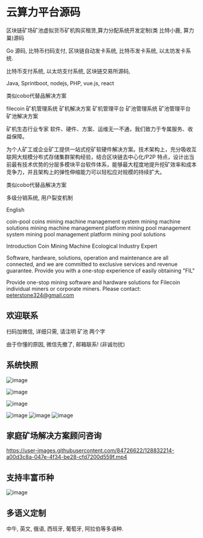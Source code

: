 # 云算力平台源码



区块链矿场矿池虚拟货币矿机购买租赁,算力分配系统开发定制(类 比特小鹿, 算力巢)源码

Go 源码, 比特币扫码支付, 区块链自动发卡系统, 比特币发卡系统, 以太坊发卡系统. 

比特币支付系统, 以太坊支付系统, 区块链交易所源码,

Java, Sprintboot, nodejs, PHP, vue.js, react

类似cobo代替品解决方案

filecoin 矿机管理系统 矿机解决方案 矿机管理平台 矿池管理系统 矿池管理平台 矿池解决方案


矿机生态行业专家
软件、硬件、方案、运维无一不通，我们致力于专属服务、收益保障。

为个人矿工或企业矿工提供一站式挖矿软硬件解决方案。技术架构上，充分吸收互联网大规模分布式存储集群架构经验，结合区块链去中心化/P2P 特点，设计出当前最有技术优势的分层多模块平台软件体系，能够最大程度地提升挖矿效率和成本竞争力，并且架构上的弹性伸缩能力可以轻松应对规模的持续扩大。

类似cobo代替品解决方案

多级分销系统, 用户裂变机制

English

coin-pool
coins mining machine management system mining machine solutions mining machine management platform mining pool management system mining pool management platform mining pool solutions

Introduction
Coin Mining Machine Ecological Industry Expert

Software, hardware, solutions, operation and maintenance are all connected, and we are committed to exclusive services and revenue guarantee. Provide you with a one-stop experience of easily obtaining "FIL"

Provide one-stop mining software and hardware solutions for Filecoin individual miners or corporate miners.
Please contact: peterstone324@gmail.com


## 欢迎联系

扫码加微信, 详细只需, 请注明 矿池 两个字

由于你懂的原因, 微信先撤了, 邮箱联系! (非诚勿扰)



## 系统快照

![image](https://user-images.githubusercontent.com/84726622/124718480-b8693f80-df38-11eb-8446-aa665445952f.png)

![image](https://user-images.githubusercontent.com/84726622/124718566-cdde6980-df38-11eb-87ea-4a8cc2439ec3.png)

![image](https://user-images.githubusercontent.com/84726622/124718607-d5057780-df38-11eb-9394-e8406faf12a3.png)

![image](https://user-images.githubusercontent.com/84726622/124718700-f2d2dc80-df38-11eb-8938-2fd034ce3d8a.png)
![image](https://user-images.githubusercontent.com/84726622/124718811-11d16e80-df39-11eb-8769-7cb1c0378c89.png)
![image](https://user-images.githubusercontent.com/84726622/124718831-172eb900-df39-11eb-9dd5-f113995c31a4.png)


## 家庭矿场解决方案顾问咨询

https://user-images.githubusercontent.com/84726622/128832214-a00d3c8a-047e-4f34-be28-cfd7200d559f.mp4



## 支持丰富币种

![image](https://user-images.githubusercontent.com/84726622/124719001-43e2d080-df39-11eb-8b04-803c139a544f.png)


## 多语义定制 
中午, 英文, 俄语, 西班牙, 葡萄牙, 阿拉伯等多语种.


